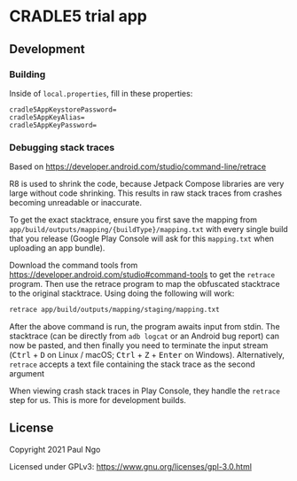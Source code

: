 # CRADLE5 trial app

## Development

### Building

Inside of `local.properties`, fill in these properties:

```properties
cradle5AppKeystorePassword=
cradle5AppKeyAlias=
cradle5AppKeyPassword=
```

### Debugging stack traces

Based on https://developer.android.com/studio/command-line/retrace

R8 is used to shrink the code, because Jetpack Compose libraries are very large without code
shrinking. This results in raw stack traces from crashes becoming unreadable or inaccurate.

To get the exact stacktrace, ensure you first save the mapping from 
`app/build/outputs/mapping/{buildType}/mapping.txt` with every single build that you release (Google
Play Console will ask for this `mapping.txt` when uploading an app bundle). 

Download the command tools from https://developer.android.com/studio#command-tools to get the 
`retrace` program. Then use the retrace program to map the obfuscated stacktrace to the original 
stacktrace. Using doing the following will work:

```bash
retrace app/build/outputs/mapping/staging/mapping.txt
```

After the above command is run, the program awaits input from stdin. The stacktrace (can be directly
from `adb logcat` or an Android bug report) can now be pasted, and then finally you need to 
terminate the input stream (<kbd>Ctrl</kbd> + <kbd>D</kbd> on Linux / macOS; <kbd>Ctrl</kbd> + 
<kbd>Z</kbd> + <kbd>Enter</kbd> on Windows). Alternatively, `retrace` accepts a text file containing
the stack trace as the second argument

When viewing crash stack traces in Play Console, they handle the `retrace` step for us. This is more
for development builds.

## License

Copyright 2021 Paul Ngo

Licensed under GPLv3: https://www.gnu.org/licenses/gpl-3.0.html